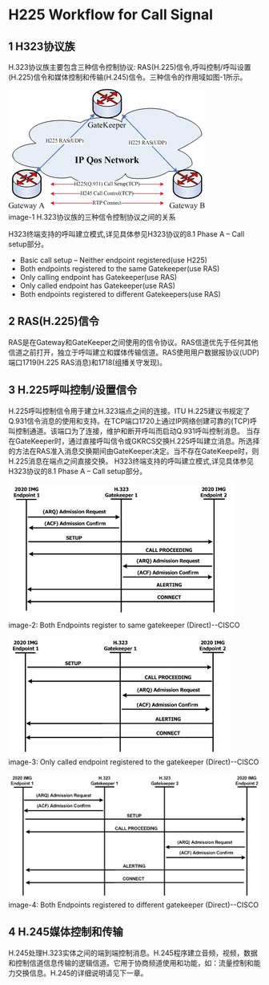 # H225 Workflow for Call Signal
## 1 H323协议族
H.323协议族主要包含三种信令控制协议: RAS(H.225)信令,呼叫控制/呼叫设置(H.225)信令和媒体控制和传输(H.245)信令。三种信令的作用域如图-1所示。  
  
![image-1: H.323协议族的三种信令控制协议之间的关系](/doc/images/mt_h323_signal_relationship.png)  
image-1 H.323协议族的三种信令控制协议之间的关系  

H323终端支持的呼叫建立模式,详见具体参见H323协议的8.1 Phase A – Call setup部分。
- Basic call setup – Neither endpoint registered(use H225)
- Both endpoints registered to the same Gatekeeper(use RAS)
- Only calling endpoint has Gatekeeper(use RAS)
- Only called endpoint has Gatekeeper(use RAS)
- Both endpoints registered to different Gatekeepers(use RAS)  

## 2  RAS(H.225)信令
RAS是在Gateway和GateKeeper之间使用的信令协议。RAS信道优先于任何其他信道之前打开，独立于呼叫建立和媒体传输信道。RAS使用用户数据报协议(UDP)端口1719(H.225 RAS消息)和1718(组播关守发现)。

## 3 H.225呼叫控制/设置信令
H.225呼叫控制信令用于建立H.323端点之间的连接。ITU H.225建议书规定了Q.931信令消息的使用和支持。在TCP端口1720上通过IP网络创建可靠的(TCP)呼叫控制通道。该端口为了连接，维护和断开呼叫而启动Q.931呼叫控制消息。
当存在GateKeeper时，通过直接呼叫信令或GKRCS交换H.225呼叫建立消息。所选择的方法在RAS准入消息交换期间由GateKeeper决定。当不存在GateKeepe时，则H.225消息在端点之间直接交换。
H323终端支持的呼叫建立模式,详见具体参见H323协议的8.1 Phase A – Call setup部分。  

![image-2: Both Endpoints register to same gatekeeper](/doc/images/endpoint_to_same_keeper.png)  
image-2: Both Endpoints register to same gatekeeper (Direct)--CISCO   

![image-3: Only called endpoint registered to the gatekeeper](/doc/images/endpoint_only_one_to_keeper.png)  
image-3: Only called endpoint registered to the gatekeeper (Direct)--CISCO  

![image-4: Both Endpoints registered to different gatekeeper](/doc/images/endpoint_to_different_keeper.png)  
image-4: Both Endpoints registered to different gatekeeper (Direct)--CISCO  

## 4 H.245媒体控制和传输
H.245处理H.323实体之间的端到端控制消息。H.245程序建立音频，视频，数据和控制信道信息传输的逻辑信道。它用于协商频道使用和功能，如：流量控制和能力交换信息。H.245的详细说明请见下一章。
